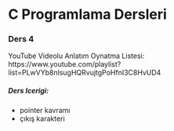 <h1>C Programlama Dersleri</h1>

<h3>Ders 4</h3>

<p>YouTube Videolu Anlatım Oynatma Listesi:  https://www.youtube.com/playlist?list=PLwVYb8nlsugHQRvujtgPoHfnI3C8HvUD4 </p>

<h5> Ders Icerigi: </h5>

<ul>
<li>pointer kavramı</li>
<li>çıkış karakteri</li>
</ul>

